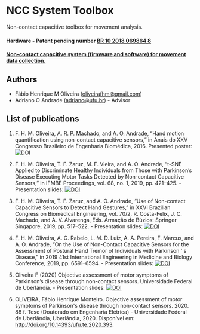 # NCC System Toolbox
Non-contact capacitive toolbox for movement analysis.

#### Hardware - Patent pending number [BR 10 2018 069864 8](https://gru.inpi.gov.br/pePI/servlet/PatenteServletController?Action=detail&CodPedido=1488823&SearchParameter=BR%2010%202018%20069864%208%20%20%20%20%20%20&Resumo=&Titulo=)

#### [Non-contact capacitive system (firmware and software) for movement data collection.](https://github.com/oliveirafhm/NCCSystem-FS)

## Authors
* Fábio Henrique M Oliveira (oliveirafhm@gmail.com)
* Adriano O Andrade (adriano@ufu.br) - Advisor

## List of publications
1. F. H. M. Oliveira, A. R. P. Machado, and A. O. Andrade, “Hand motion quantification using non-contact capacitive sensors,” in Anais do XXV Congresso Brasileiro de Engenharia Biomédica, 2016. Presented poster: [![DOI](https://zenodo.org/badge/DOI/10.5281/zenodo.3569511.svg)](https://doi.org/10.5281/zenodo.3569511)

1. F. H. M. Oliveira, T. F. Zaruz, M. F. Vieira, and A. O. Andrade, “t-SNE Applied to Discriminate Healthy Individuals from Those with Parkinson’s Disease Executing Motor Tasks Detected by Non-contact Capacitive Sensors,” in IFMBE Proceedings, vol. 68, no. 1, 2019, pp. 421–425. - Presentation slides: [![DOI](https://zenodo.org/badge/DOI/10.5281/zenodo.3541736.svg)](https://doi.org/10.5281/zenodo.3541736)

1. F. H. M. Oliveira, T. F. Zaruz, and A. O. Andrade, “Use of Non-contact Capacitive Sensors to Detect Hand Gestures,” in XXVI Brazilian Congress on Biomedical Engineering, vol. 70/2, R. Costa-Felix, J. C. Machado, and A. V. Alvarenga, Eds. Armação de Búzios: Springer Singapore, 2019, pp. 517–522. - Presentation slides: [![DOI](https://zenodo.org/badge/DOI/10.5281/zenodo.3541792.svg)](https://doi.org/10.5281/zenodo.3541792)

1. F. H. M. Oliveira, A. G. Rabelo, L. M. D. Luiz, A. A. Pereira, F. Marcus, and A. O. Andrade, “On the Use of Non-Contact Capacitive Sensors for the Assessment of Postural Hand Tremor of Individuals with Parkinson ’ s Disease,” in 2019 41st International Engineering in Medicine and Biology Conference, 2019, pp. 6591–6594. - Presentation slides: [![DOI](https://zenodo.org/badge/DOI/10.5281/zenodo.3510207.svg)](https://doi.org/10.5281/zenodo.3510207)

1. Oliveira F (2020) Objective assessment of motor symptoms of Parkinson’s disease through non-contact sensors. Universidade Federal de Uberlândia. - Presentation slides: [![DOI](https://zenodo.org/badge/DOI/10.5281/zenodo.3749399.svg)](https://doi.org/10.5281/zenodo.3749399)

1. OLIVEIRA, Fábio Henrique Monteiro. Objective assessment of motor symptoms of Parkinson's disease through non-contact sensors. 2020. 88 f. Tese (Doutorado em Engenharia Elétrica) - Universidade Federal de Uberlândia, Uberlândia, 2020. Disponível em: http://doi.org/10.14393/ufu.te.2020.393.
